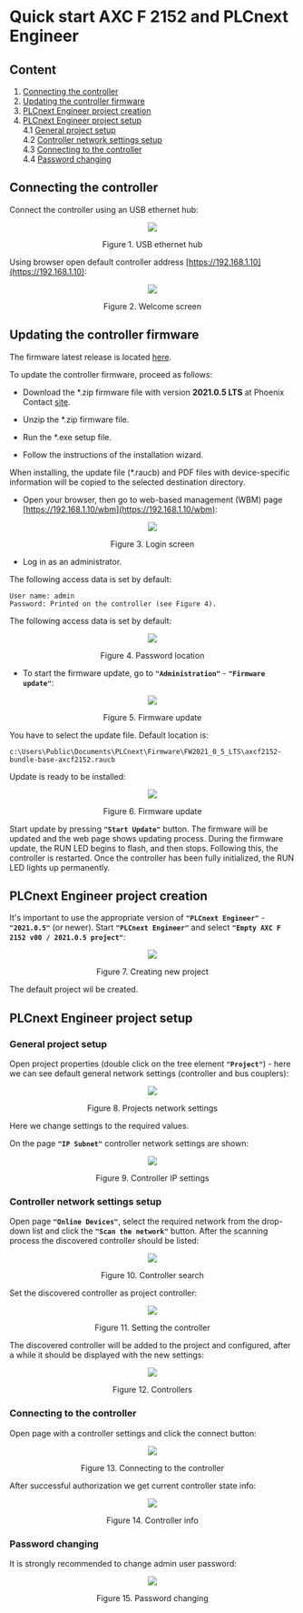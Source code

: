 # Quick start **AXC F 2152** and **PLCnext Engineer** #

## Content ##
1. [Connecting the controller](#Connecting-the-controller)  
2. [Updating the controller firmware](#Updating-the-controller-firmware)  
3. [PLCnext Engineer project creation](#PLCnext-Engineer-project-creation)  
4. [PLCnext Engineer project setup](#PLCnext-Engineer-project-setup)  
4.1 [General project setup](#General-project-setup)  
4.2 [Controller network settings setup](#Controller-network-settings-setup)  
4.3 [Connecting to the controller](#Connecting-to-the-controller)  
4.4 [Password changing](#Password-changing)  


## Connecting the controller ##
Connect the controller using an USB ethernet hub:

<p align="center"> <img src="images/usb_ethernet_hub.png"> </p>
<p align="center"> Figure 1. USB ethernet hub</p>

Using browser open default controller address [https://192.168.1.10](https://192.168.1.10):

<p align="center"> <img src="images/welcome_screen.png"> </p>
<p align="center"> Figure 2. Welcome screen</p>

## Updating the controller firmware ##

The firmware latest release is located [here](https://www.phoenixcontact.com/online/portal/us/pxc/product_detail_page/!ut/p/z1/3Vdbk5owFP4r7oOPMReudqYPinbVVdet2BVeGAiBTQuEBXQvv75hddtdp9WHHWdamMyQhHO-c85HvhCgC9fQzfwtj_2Ki8xP5Nhxdc_u28Phguj4-kbro_FAs4ZT9SsezQn8Bl3oVn4AHVz3Eh4UfvEEnU3Jsnoi5yF0iIpUohv1WEQLy7qCzgIQDLAK0ItbxauEQccSWVWIJGFFC7R6a6v1pUWwRuTgFeH2aD49CXY83Z0_-svVQ6f8HelveCa5skaXKp6ZwylBN7OZbfcn6mBqE7j8Iwu_CSoYZXzLColUs1OIcEOrAat8npTjiqXj93Qd0peHUSpCtvcWJa_f0zssObbZY7Wfo_THIdcSIvGzeOPHNcyJgnDTClIaVpCCmlZQ0zSkNE1DStM0NGmahiZN09CkcUuuaZtCX_3vCpITm4JDJ3-kQFDAZQrhSzafZOjPr5En0OVB2nmgaQd1pGlnH8zb2Xp5DXbbh44e343GsTxhukcPkT28NzhyCF2yzFstvcXaWi1P8N5V4e2Wswe4ykSRyhP7cld8TR7WWeRjwgALCQKqgTHwUVcFpsaCAFE_MuW3aYRORdA_GOEEvHZW-MV54bXzkqMZZ4WffjT7ydGlPlXr_0f-_f7e7UGXyp-7Wp3remdoowcWtFHqc9ndK6pso4SX1YuiZD9PaCbtvYrRu0wkIn7yqEhzkbGsKr38l7DbKDKMCLEAAeIbMlVEFWDqRhcYYURUDTGihwHM09RU6gZW62ebBc9vmomU_cNd8-Zzbfu2_YMOc-B2x-DSCszZUNHi1Du4lb2Li58JGvCS/?uri=pxc-iframe-integration:firmwaredownload&prodid=2404267).

To update the controller firmware, proceed as follows:

- Download the *.zip firmware file with version **2021.0.5 LTS** at Phoenix Contact [site](https://select.phoenixcontact.com/phoenix/dwl/dwl13a.jsp?fct=dwl&asid=7603204&name=AXC_F_2152_FW2021_0_5_Bundle.zip&prodid=2404267&lang=en&debug=0&refer=https%3a%2f%2fselect%2ephoenixcontact%2ecom%2fphoenix%2fdwl%2fdwlgwisrev01%2ejsp%3flanguage%3den%26prodid%3d2404267%26lang%3den%26pxc_s%3dy%26pxc_env%3dp_e&intCount=1&hwv=04).

- Unzip the *.zip firmware file.

- Run the *.exe setup file.

- Follow the instructions of the installation wizard.

When installing, the update file (*.raucb) and PDF files with device-specific information will be copied to the selected destination directory.

- Open your browser, then go to web-based management (WBM) page [https://192.168.1.10/wbm](https://192.168.1.10/wbm):

<p align="center"> <img src="images/login_screen.png"> </p>
<p align="center"> Figure 3. Login screen</p>

- Log in as an administrator.

The following access data is set by default:
```
User name: admin
Password: Printed on the controller (see Figure 4).
```
The following access data is set by default:

<p align="center"> <img src="images/password_placement.png"> </p>
<p align="center"> Figure 4. Password location </p>

- To start the firmware update, go to **`"Administration"`** - **`"Firmware update"`**:

<p align="center"> <img src="images/firmware_update_screen.png"> </p>
<p align="center"> Figure 5. Firmware update</p>

You have to select the update file. Default location is:
```
c:\Users\Public\Documents\PLCnext\Firmware\FW2021_0_5_LTS\axcf2152-bundle-base-axcf2152.raucb
```
Update is ready to be installed:

<p align="center"> <img src="images/ready_update_screen.png"> </p>
<p align="center"> Figure 6. Firmware update</p>

Start update by pressing **`"Start Update"`** button. The firmware will be updated and the web page shows updating process. During the firmware update, the RUN LED begins to flash, and then stops.
Following this, the controller is restarted. Once the controller has been fully initialized, the RUN LED lights up permanently.

## PLCnext Engineer project creation ##

It's important to use the appropriate version of **`"PLCnext Engineer"`** - **`"2021.0.5"`** (or newer).  Start **`"PLCnext Engineer"`** and select **`"Empty AXC F 2152 v00 / 2021.0.5 project"`**:

<p align="center"> <img src="images/new_project_PLCnextEng.png"> </p>
<p align="center"> Figure 7. Creating new project</p>

The default project wil be created.

## PLCnext Engineer project setup ##

### General project setup ###

Open project properties (double click on the tree element **`"Project"`**) - here we can see default general network settings (controller and bus couplers):

<p align="center"> <img src="images/project_settings.png"> </p>
<p align="center"> Figure 8. Projects network settings</p>

Here we change settings to the required values.

On the page **`"IP Subnet"`** controller network settings are shown:

<p align="center"> <img src="images/IP_settings.png"> </p>
<p align="center"> Figure 9. Controller IP settings</p>

### Controller network settings setup ###

Open page **`"Online Devices"`**, select the required network from the drop-down list and click the **`"Scan the network"`** button. After the scanning process the discovered controller should be listed:

<p align="center"> <img src="images/online_scan.png"> </p>
<p align="center"> Figure 10. Controller search</p>

Set the discovered controller as project controller:

<p align="center"> <img src="images/name_selecting.png"> </p>
<p align="center"> Figure 11. Setting the controller</p>

The discovered controller will be added to the project and configured, after a while it should be displayed with the new settings:

<p align="center"> <img src="images/settings_ok.png"> </p>
<p align="center"> Figure 12. Controllers</p>

### Connecting to the controller ###

Open page with a controller settings and click the connect button:

<p align="center"> <img src="images/PLC_connecting_button.png"> </p>
<p align="center"> Figure 13. Connecting to the controller</p>

After successful authorization we get current controller state info:

<p align="center"> <img src="images/controller_info.png"> </p>
<p align="center"> Figure 14. Controller info</p>

### Password changing ###

It is strongly recommended to change admin user password:

<p align="center"> <img src="images/change_pass.png"> </p>
<p align="center"> Figure 15. Password changing</p>
